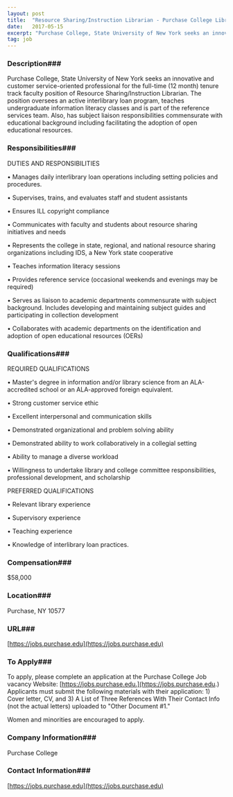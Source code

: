 ```yaml
---
layout: post
title:  "Resource Sharing/Instruction Librarian - Purchase College Library"
date:   2017-05-15
excerpt: "Purchase College, State University of New York seeks an innovative and customer service-oriented professional for the full-time (12 month) tenure track faculty position of Resource Sharing/Instruction Librarian. The position oversees an active interlibrary loan program, teaches undergraduate information literacy classes and is part of the reference services team. Also, has..."
tag: job
---
```


### Description###

Purchase College, State University of New York seeks an innovative and customer service-oriented professional for the full-time (12 month) tenure track faculty position of Resource Sharing/Instruction Librarian.  The position oversees an active interlibrary loan program, teaches undergraduate information literacy classes and is part of the reference services team.   Also, has subject liaison responsibilities commensurate with educational background including facilitating the adoption of open educational resources.      


### Responsibilities###

DUTIES AND RESPONSIBILITIES

• 	Manages daily interlibrary loan operations including setting policies and procedures.

• 	Supervises, trains, and evaluates staff and student assistants   

• 	Ensures ILL copyright compliance

• 	Communicates with faculty and students about resource sharing initiatives and needs

• 	Represents the college in state, regional, and national resource sharing organizations including IDS, a New York state cooperative

• 	Teaches information literacy sessions

• 	Provides reference service (occasional weekends and evenings may be required)

• 	Serves as liaison to academic departments commensurate with subject background. Includes developing and maintaining subject guides and participating in collection development

• 	Collaborates with academic departments on the identification and adoption of open educational resources (OERs)



### Qualifications###


REQUIRED QUALIFICATIONS

• 	Master's degree in information and/or library science from an ALA-accredited school or an ALA-approved foreign equivalent. 

• 	Strong customer service ethic 

• 	Excellent interpersonal and communication skills 

• 	Demonstrated organizational and problem solving ability

• 	Demonstrated ability to work collaboratively in a collegial setting 

• 	Ability to manage a diverse workload 

• 	Willingness to undertake library and college committee responsibilities, professional development, and scholarship 

PREFERRED QUALIFICATIONS

• 	Relevant library experience


• 	Supervisory experience 


• 	Teaching experience


• 	Knowledge of interlibrary loan practices. 



### Compensation###

$58,000


### Location###

Purchase, NY 10577


### URL###

[https://jobs.purchase.edu](https://jobs.purchase.edu)

### To Apply###

To apply, please complete an application at the Purchase College Job vacancy Website: [https://jobs.purchase.edu.](https://jobs.purchase.edu.) Applicants must submit the following materials with their application: 1) Cover letter, CV, and 3) A List of Three References With Their Contact Info (not the actual letters) uploaded to "Other Document #1." 

Women and minorities are encouraged to apply. 



### Company Information###

Purchase College


### Contact Information###

[https://jobs.purchase.edu](https://jobs.purchase.edu)

